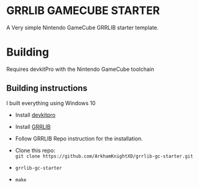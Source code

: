 # GRRLIB GAMECUBE STARTER

A Very simple Nintendo GameCube GRRLIB starter template.

# Building

Requires devkitPro with the Nintendo GameCube toolchain

## Building instructions

I built everything using Windows 10

* Install [devkitpro](https://devkitpro.org/wiki/Getting_Started#Unix-like_platforms)

* Install [GRRLIB](https://github.com/GRRLIB/GRRLIB.git)

* Follow GRRLIB Repo instruction for the installation.

* Clone this repo:  
  `git clone https://github.com/ArkhamKnightXD/grrlib-gc-starter.git`

* `grrlib-gc-starter`
* `make`